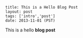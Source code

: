 ```
title: This is a Hello Blog Post
layout: post
tags: ['intro','post']
date: 2013-11-01 (PST)
```

This is a hello **blog post**